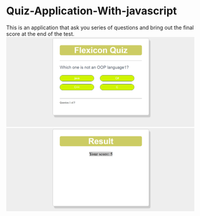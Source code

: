 # Quiz-Application-With-javascript
This is an application that ask you series of questions and bring out the final score at the end of the test.
![Screen Capture](First.png?raw=true "Question Section")
![Screen Capture](Last.png?raw=true "Question Section")


